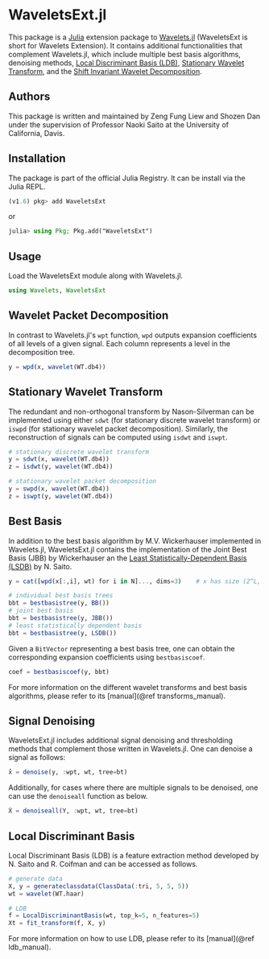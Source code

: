 # WaveletsExt.jl

This package is a [Julia](https://github.com/JuliaLang/julia) extension package to [Wavelets.jl](https://github.com/JuliaDSP/Wavelets.jl) (WaveletsExt is short for Wavelets Extension). It contains additional functionalities that complement Wavelets.jl, which include multiple best basis algorithms, denoising methods, [Local Discriminant Basis (LDB)](https://www.math.ucdavis.edu/~saito/publications/saito_ldb_jmiv.pdf), [Stationary Wavelet Transform](https://citeseerx.ist.psu.edu/viewdoc/download?doi=10.1.1.49.2662&rep=rep1&type=pdf), and the [Shift Invariant Wavelet Decomposition](https://israelcohen.com/wp-content/uploads/2018/05/ICASSP95.pdf).

## Authors
This package is written and maintained by Zeng Fung Liew and Shozen Dan under the supervision of Professor Naoki Saito at the University of California, Davis.

## Installation
The package is part of the official Julia Registry. It can be install via the Julia REPL.
```julia
(v1.6) pkg> add WaveletsExt
```
or
```julia
julia> using Pkg; Pkg.add("WaveletsExt")
```
## Usage
Load the WaveletsExt module along with Wavelets.jl.
```julia
using Wavelets, WaveletsExt
```

## Wavelet Packet Decomposition
In contrast to Wavelets.jl's `wpt` function, `wpd` outputs expansion coefficients of all levels of a given signal. Each column represents a level in the decomposition tree.
```julia
y = wpd(x, wavelet(WT.db4))
```

## Stationary Wavelet Transform
The redundant and non-orthogonal transform by Nason-Silverman can be implemented using either `sdwt` (for stationary discrete wavelet transform) or `iswpd` (for stationary wavelet packet decomposition). Similarly, the reconstruction of signals can be computed using `isdwt` and `iswpt`.
```julia
# stationary discrete wavelet transform
y = sdwt(x, wavelet(WT.db4))
z = isdwt(y, wavelet(WT.db4))

# stationary wavelet packet decomposition
y = swpd(x, wavelet(WT.db4))
z = iswpt(y, wavelet(WT.db4))
```

## Best Basis
In addition to the best basis algorithm by M.V. Wickerhauser implemented in Wavelets.jl, WaveletsExt.jl contains the implementation of the Joint Best Basis (JBB) by Wickerhauser an the [Least Statistically-Dependent Basis (LSDB)](https://www.math.ucdavis.edu/~saito/courses/ACHA.suppl/lsdb-pr-journal.pdf) by N. Saito.
```julia
y = cat([wpd(x[:,i], wt) for i in N]..., dims=3)    # x has size (2^L, N)

# individual best basis trees
bbt = bestbasistree(y, BB())
# joint best basis
bbt = bestbasistree(y, JBB())
# least statistically dependent basis
bbt = bestbasistree(y, LSDB())
```
Given a `BitVector` representing a best basis tree, one can obtain the corresponding expansion coefficients using `bestbasiscoef`.
```julia
coef = bestbasiscoef(y, bbt)
```
For more information on the different wavelet transforms and best basis algorithms, please refer to its [manual](@ref transforms_manual).

## Signal Denoising
WaveletsExt.jl includes additional signal denoising and thresholding methods that complement those written in Wavelets.jl. One can denoise a signal as follows:
```julia
x̂ = denoise(y, :wpt, wt, tree=bt)
```
Additionally, for cases where there are multiple signals to be denoised, one can use the `denoiseall` function as below.
```julia
X̂ = denoiseall(Y, :wpt, wt, tree=bt)
```

## Local Discriminant Basis
Local Discriminant Basis (LDB) is a feature extraction method developed by N. Saito and R. Coifman and can be accessed as follows.
```julia
# generate data
X, y = generateclassdata(ClassData(:tri, 5, 5, 5))
wt = wavelet(WT.haar)

# LDB
f = LocalDiscriminantBasis(wt, top_k=5, n_features=5)
Xt = fit_transform(f, X, y)
```
For more information on how to use LDB, please refer to its [manual](@ref ldb_manual).
